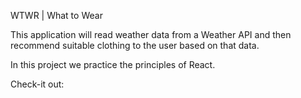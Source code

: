 WTWR | What to Wear

This application will read weather data from a Weather API and then recommend suitable clothing to the user based on that data.

In this project we practice the principles of React.

Check-it out:
